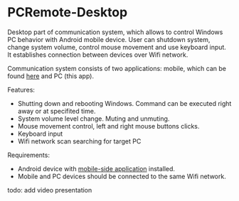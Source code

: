 # PCRemote-Desktop
Desktop part of communication system, which allows to control Windows PC behavior with Android mobile device. User can shutdown system, change system volume, control mouse movement and use keyboard input. It establishes connection between devices over Wifi network.

Communication system consists of two applications: mobile, which can be found [here](https://github.com/BochenChleba/PCRemote-Mobile) and PC (this app).

Features:
  - Shutting down and rebooting Windows. Command can be executed right away or at specifited time.
  - System volume level change. Muting and unmuting.
  - Mouse movement control, left and right mouse buttons clicks.
  - Keyboard input
  - Wifi network scan searching for target PC

Requirements:
  - Android device with [mobile-side application](https://github.com/BochenChleba/PCRemote-Mobile) installed.
  - Mobile and PC devices should be connected to the same Wifi network.

todo: add video presentation
